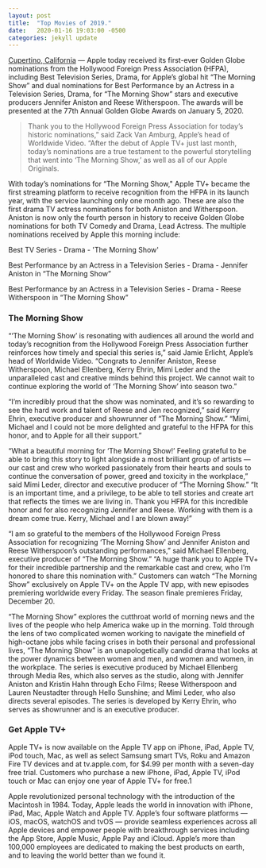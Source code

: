 ```yaml
---
layout: post
title:  "Top Movies of 2019."
date:   2020-01-16 19:03:00 -0500
categories: jekyll update
---
```


[Cupertino, California](http://www.example.com) — Apple today received its first-ever Golden Globe nominations from the Hollywood Foreign Press Association (HFPA), including Best Television Series, Drama, for Apple’s global hit “The Morning Show” and dual nominations for Best Performance by an Actress in a Television Series, Drama, for “The Morning Show” stars and executive producers Jennifer Aniston and Reese Witherspoon. The awards will be presented at the 77th Annual Golden Globe Awards on January 5, 2020.

> Thank you to the Hollywood Foreign Press Association for today’s historic nominations,” said Zack Van Amburg, Apple’s head of Worldwide Video. “After the debut of Apple TV+ just last month, today’s nominations are a true testament to the powerful storytelling that went into ‘The Morning Show,’ as well as all of our Apple Originals.

With today’s nominations for “The Morning Show," Apple TV+ became the first streaming platform to receive recognition from the HFPA in its launch year, with the service launching only one month ago. These are also the first drama TV actress nominations for both Aniston and Witherspoon. Aniston is now only the fourth person in history to receive Golden Globe nominations for both TV Comedy and Drama, Lead Actress.
The multiple nominations received by Apple this morning include:

Best TV Series - Drama - 'The Morning Show'

Best Performance by an Actress in a Television Series - Drama - Jennifer Aniston in “The Morning Show”

Best Performance by an Actress in a Television Series - Drama - Reese Witherspoon in “The Morning Show”

### The Morning Show

“‘The Morning Show’ is resonating with audiences all around the world and today’s recognition from the Hollywood Foreign Press Association further reinforces how timely and special this series is,” said Jamie Erlicht, Apple’s head of Worldwide Video. “Congrats to Jennifer Aniston, Reese Witherspoon, Michael Ellenberg, Kerry Ehrin, Mimi Leder and the unparalleled cast and creative minds behind this project. We cannot wait to continue exploring the world of ‘The Morning Show’ into season two.”

“I’m incredibly proud that the show was nominated, and it’s so rewarding to see the hard work and talent of Reese and Jen recognized,” said Kerry Ehrin, executive producer and showrunner of “The Morning Show.” “Mimi, Michael and I could not be more delighted and grateful to the HFPA for this honor, and to Apple for all their support.” 

“What a beautiful morning for ‘The Morning Show!’ Feeling grateful to be able to bring this story to light alongside a most brilliant group of artists — our cast and crew who worked passionately from their hearts and souls to continue the conversation of power, greed and toxicity in the workplace,” said Mimi Leder, director and executive producer of “The Morning Show.” “It is an important time, and a privilege, to be able to tell stories and create art that reflects the times we are living in. Thank you HFPA for this incredible honor and for also recognizing Jennifer and Reese. Working with them is a dream come true. Kerry, Michael and I are blown away!”

“I am so grateful to the members of the Hollywood Foreign Press Association for recognizing ‘The Morning Show’ and Jennifer Aniston and Reese Witherspoon’s outstanding performances,” said Michael Ellenberg, executive producer of “The Morning Show.” “A huge thank you to Apple TV+ for their incredible partnership and the remarkable cast and crew, who I’m honored to share this nomination with.”
Customers can watch “The Morning Show” exclusively on Apple TV+ on the Apple TV app, with new episodes premiering worldwide every Friday. The season finale premieres Friday, December 20.

“The Morning Show” explores the cutthroat world of morning news and the lives of the people who help America wake up in the morning. Told through the lens of two complicated women working to navigate the minefield of high-octane jobs while facing crises in both their personal and professional lives, “The Morning Show” is an unapologetically candid drama that looks at the power dynamics between women and men, and women and women, in the workplace. The series is executive produced by Michael Ellenberg through Media Res, which also serves as the studio, along with Jennifer Aniston and Kristin Hahn through Echo Films; Reese Witherspoon and Lauren Neustadter through Hello Sunshine; and Mimi Leder, who also directs several episodes. The series is developed by Kerry Ehrin, who serves as showrunner and is an executive producer.

### Get Apple TV+

Apple TV+ is now available on the Apple TV app on iPhone, iPad, Apple TV, iPod touch, Mac, as well as select Samsung smart TVs, Roku and Amazon Fire TV devices and at tv.apple.com, for $4.99 per month with a seven-day free trial. Customers who purchase a new iPhone, iPad, Apple TV, iPod touch or Mac can enjoy one year of Apple TV+ for free.1

Apple revolutionized personal technology with the introduction of the Macintosh in 1984. Today, Apple leads the world in innovation with iPhone, iPad, Mac, Apple Watch and Apple TV. Apple’s four software platforms — iOS, macOS, watchOS and tvOS — provide seamless experiences across all Apple devices and empower people with breakthrough services including the App Store, Apple Music, Apple Pay and iCloud. Apple’s more than 100,000 employees are dedicated to making the best products on earth, and to leaving the world better than we found it.